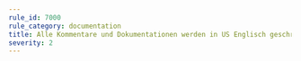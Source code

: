 ```yaml
---
rule_id: 7000
rule_category: documentation
title: Alle Kommentare und Dokumentationen werden in US Englisch geschrieben.
severity: 2
---
```




